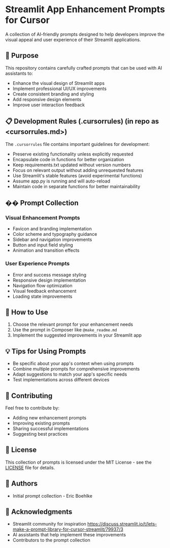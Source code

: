# Streamlit App Enhancement Prompts for Cursor

A collection of AI-friendly prompts designed to help developers improve the visual appeal and user experience of their Streamlit applications.

## 🌟 Purpose

This repository contains carefully crafted prompts that can be used with AI assistants to:
- Enhance the visual design of Streamlit apps
- Implement professional UI/UX improvements
- Create consistent branding and styling
- Add responsive design elements
- Improve user interaction feedback

## 📋 Development Rules (.cursorrules) (in repo as <cursorrules.md>)

The `.cursorrules` file contains important guidelines for development:
- Preserve existing functionality unless explicitly requested
- Encapsulate code in functions for better organization
- Keep requirements.txt updated without version numbers
- Focus on relevant output without adding unrequested features
- Use Streamlit's stable features (avoid experimental functions)
- Assume app.py is running and will auto-reload
- Maintain code in separate functions for better maintainability

## �� Prompt Collection

### Visual Enhancement Prompts
- Favicon and branding implementation
- Color scheme and typography guidance
- Sidebar and navigation improvements
- Button and input field styling
- Animation and transition effects

### User Experience Prompts
- Error and success message styling
- Responsive design implementation
- Navigation flow optimization
- Visual feedback enhancement
- Loading state improvements

## 🚀 How to Use

1. Choose the relevant prompt for your enhancement needs
2. Use the prompt in Composer like `@make_readme.md`
3. Implement the suggested improvements in your Streamlit app

## 💡 Tips for Using Prompts

- Be specific about your app's context when using prompts
- Combine multiple prompts for comprehensive improvements
- Adapt suggestions to match your app's specific needs
- Test implementations across different devices

## 🤝 Contributing

Feel free to contribute by:
- Adding new enhancement prompts
- Improving existing prompts
- Sharing successful implementations
- Suggesting best practices

## 📄 License

This collection of prompts is licensed under the MIT License - see the [LICENSE](LICENSE) file for details.

## 👥 Authors

- Initial prompt collection - Eric Boehlke

## 🙏 Acknowledgments

- Streamlit community for inspiration https://discuss.streamlit.io/t/lets-make-a-prompt-library-for-cursor-streamlit/79937/3
- AI assistants that help implement these improvements
- Contributors to the prompt collection
